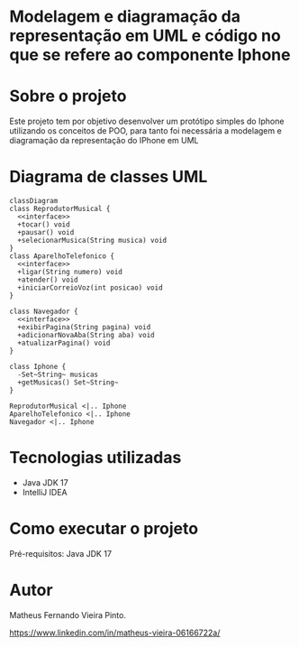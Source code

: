 # Modelagem e diagramação da representação em UML e código no que se refere ao componente Iphone 

# Sobre o projeto
Este projeto tem por objetivo desenvolver um protótipo simples do Iphone utilizando os conceitos de POO, para tanto foi necessária a modelagem e diagramação da representação do IPhone em UML

# Diagrama de classes UML

```mermaid
classDiagram
class ReprodutorMusical {
  <<interface>>
  +tocar() void
  +pausar() void
  +selecionarMusica(String musica) void
}
class AparelhoTelefonico {
  <<interface>>
  +ligar(String numero) void
  +atender() void
  +iniciarCorreioVoz(int posicao) void
}

class Navegador {
  <<interface>>
  +exibirPagina(String pagina) void
  +adicionarNovaAba(String aba) void
  +atualizarPagina() void
}

class Iphone {
  -Set~String~ musicas
  +getMusicas() Set~String~
}

ReprodutorMusical <|.. Iphone
AparelhoTelefonico <|.. Iphone
Navegador <|.. Iphone 
```

# Tecnologias utilizadas 
  - Java JDK 17
  - IntelliJ IDEA

# Como executar o projeto
Pré-requisitos: Java JDK 17

# Autor
Matheus Fernando Vieira Pinto.

https://www.linkedin.com/in/matheus-vieira-06166722a/
